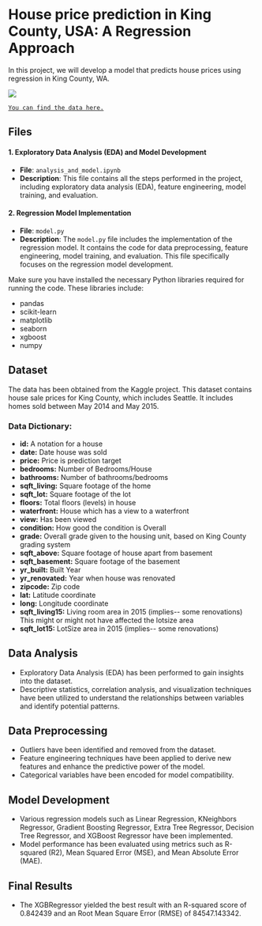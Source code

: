 # House price prediction in King County, USA: A Regression Approach
In this project, we will develop a model that predicts house prices using regression in King County, WA. 

  <img src='https://www.racialequityalliance.org/wp-content/uploads/2016/10/assessors_social-1.jpg'>
<a href='https://www.kaggle.com/code/shiv28/house-price-prediction-in-king-county-usa' target=_blank>
    
    You can find the data here.
</a>

## Files

#### 1. Exploratory Data Analysis (EDA) and Model Development
- **File**: `analysis_and_model.ipynb`
- **Description**: This file contains all the steps performed in the project, including exploratory data analysis (EDA), feature engineering, model training, and evaluation.

#### 2. Regression Model Implementation
- **File**: `model.py`
- **Description**: The `model.py` file includes the implementation of the regression model. It contains the code for data preprocessing, feature engineering, model training, and evaluation. This file specifically focuses on the regression model development.

Make sure you have installed the necessary Python libraries required for running the code. These libraries include:
- pandas
- scikit-learn
- matplotlib
- seaborn
- xgboost
- numpy

## Dataset
The data has been obtained from the Kaggle project. This dataset contains house sale prices for King County, which includes Seattle. It includes homes sold between May 2014 and May 2015.

### Data Dictionary:
<ul>
    <li><strong>id:</strong> A notation for a house</li>
    <li><strong>date:</strong> Date house was sold</li>
    <li><strong>price:</strong> Price is prediction target</li>
    <li><strong>bedrooms:</strong> Number of Bedrooms/House</li>
    <li><strong>bathrooms:</strong> Number of bathrooms/bedrooms</li>
    <li><strong>sqft_living:</strong> Square footage of the home</li>
    <li><strong>sqft_lot:</strong> Square footage of the lot</li>
    <li><strong>floors:</strong> Total floors (levels) in house</li>
    <li><strong>waterfront:</strong> House which has a view to a waterfront</li>
    <li><strong>view:</strong> Has been viewed</li>
    <li><strong>condition:</strong> How good the condition is Overall</li>
    <li><strong>grade:</strong> Overall grade given to the housing unit, based on King County grading system</li>
    <li><strong>sqft_above:</strong> Square footage of house apart from basement</li>
    <li><strong>sqft_basement:</strong> Square footage of the basement</li>
    <li><strong>yr_built:</strong> Built Year</li>
    <li><strong>yr_renovated:</strong> Year when house was renovated</li>
    <li><strong>zipcode:</strong> Zip code</li>
    <li><strong>lat:</strong> Latitude coordinate</li>
    <li><strong>long:</strong> Longitude coordinate</li>
    <li><strong>sqft_living15:</strong> Living room area in 2015 (implies-- some renovations) This might or might not have affected the lotsize area</li>
    <li><strong>sqft_lot15:</strong> LotSize area in 2015 (implies-- some renovations)</li>
</ul>

## Data Analysis
- Exploratory Data Analysis (EDA) has been performed to gain insights into the dataset.
- Descriptive statistics, correlation analysis, and visualization techniques have been utilized to understand the relationships between variables and identify potential patterns.
        
## Data Preprocessing
- Outliers have been identified and removed from the dataset.
- Feature engineering techniques have been applied to derive new features and enhance the predictive power of the model.
- Categorical variables have been encoded for model compatibility.
    
## Model Development
- Various regression models such as Linear Regression, KNeighbors Regressor, Gradient Boosting Regressor, Extra Tree Regressor, Decision Tree Regressor, and XGBoost Regressor have been implemented.
- Model performance has been evaluated using metrics such as R-squared (R2), Mean Squared Error (MSE), and Mean Absolute Error (MAE).

## Final Results
- The XGBRegressor yielded the best result with an R-squared score of 0.842439 and an Root Mean Square Error (RMSE) of 84547.143342.
